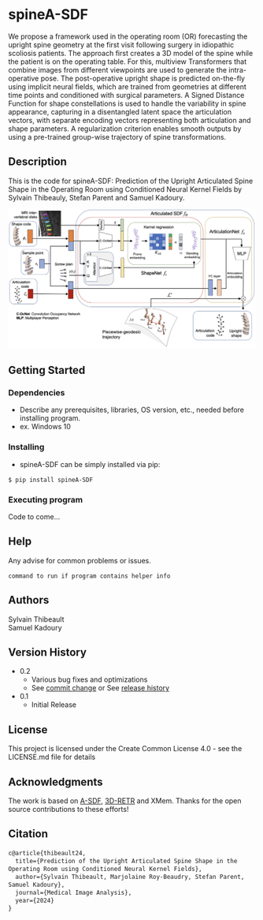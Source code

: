 # spineA-SDF

We propose a framework used in the operating room (OR) forecasting the upright spine geometry at the first visit following surgery in idiopathic scoliosis patients. The approach first creates a 3D model of the spine while the patient is on the operating table. For this, multiview Transformers that combine images from different viewpoints are used to generate the intra-operative pose. The post-operative upright shape is predicted on-the-fly using implicit neural fields, which are trained from geometries at different time points and conditioned with surgical parameters. A Signed Distance Function for shape constellations is used to handle the variability in spine appearance, capturing in a disentangled latent space the articulation vectors, with separate encoding vectors representing both articulation and shape parameters. A regularization criterion enables smooth outputs by using a pre-trained group-wise trajectory of spine transformations. 

## Description

This is the code for spineA-SDF: Prediction of the Upright Articulated Spine Shape in the Operating Room using Conditioned Neural Kernel Fields by Sylvain Thibeauly, Stefan Parent and Samuel Kadoury.

<p align="center">
  <img src="Model.png" width="700" title="hover text">
</p>


## Getting Started

### Dependencies

* Describe any prerequisites, libraries, OS version, etc., needed before installing program.
* ex. Windows 10

### Installing

*  spineA-SDF can be simply installed via pip:
```
$ pip install spineA-SDF
```
### Executing program

Code to come...

## Help

Any advise for common problems or issues.
```
command to run if program contains helper info
```

## Authors

Sylvain Thibeault  
Samuel Kadoury

## Version History

* 0.2
    * Various bug fixes and optimizations
    * See [commit change]() or See [release history]()
* 0.1
    * Initial Release

## License

This project is licensed under the Create Common License 4.0 - see the LICENSE.md file for details

## Acknowledgments

The work is based on [A-SDF](https://jitengmu.github.io/A-SDF/), [3D-RETR](https://github.com/fomalhautb/3D-RETR) and XMem. Thanks for the open source contributions to these efforts!

## Citation

```
c@article{thibeault24,
  title={Prediction of the Upright Articulated Spine Shape in the Operating Room using Conditioned Neural Kernel Fields},
  author={Sylvain Thibeault, Marjolaine Roy-Beaudry, Stefan Parent, Samuel Kadoury},
  journal={Medical Image Analysis},
  year={2024}
}
```


